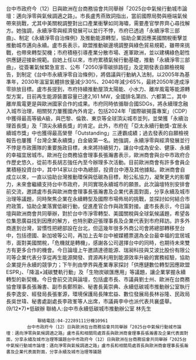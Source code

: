 台中市政府今（12）日與歐洲在台商務協會共同舉辦「2025台中氣候行動城市論壇：邁向淨零與氣候調適之路」。市長盧秀燕致詞指出，當前國際局勢與極端氣候帶來挑戰，尤其中美關稅調整對出口產業衝擊如同海嘯，需要產官學界齊心尋找解方。她強調，永續淨零與經濟發展可以並行不悖，市府已透過「永續淨零三部曲」、制定《永續淨零自治條例》及推動能源轉型，協助企業因應美國關稅衝擊並推動城市邁向永續。盧市長表示，歐盟推動碳邊境調整與綠色貿易規範，雖帶來挑戰，也帶來轉型契機；市府積極引導產業分散市場、進軍歐洲，並以建構綠色韌性供應鏈迎接新規範。自她上任以來，市府累積氣候行動基礎，推動「永續淨零三部曲」，從簽署氣候緊急宣言、公布「2050淨零碳排路徑」及定期發表自願檢視報告，到制定《台中市永續淨零自治條例》，將倡議與行動納入法制，以2005年為基準年，2030年溫室氣體排放量減少30%、2040年減少65%，最終2050年達成淨零排放目標。盧市長提到，市府持續推動屋頂太陽能、小水力、離岸風電等能源轉型方案，目前再生能源裝置容量已達2,161 MW，全國排名第四、六都第二，其中離岸風電更是與歐洲國家合作的成果。市府同時依循聯合國SDGs，將永續理念融入城市治理，相關努力屢獲國內外肯定，包括2024年「國際碳揭露專案」（CDP）中獲得最高等級A級，與巴黎、倫敦、東京等全球頂尖城市並列，並榮獲「永續治理首長獎」及「頂尖永續長獎」的肯定。此外，市府在「亞太永續行動獎-宜居永續城市獎」中也獲得最高榮譽「Outstanding」三連霸成績；過去發表的自願檢視報告也屢獲「台灣企業永續獎」白金級第一名。她強調，永續淨零與經濟發展並行不悖是市政團隊的重要施政目標，未來將持續努力，讓台中成為安全、健康、永續的幸福宜居城市。歐洲在台商務協會理事長張瀚書表示，歐洲商會與台中市政府合作歷史悠久，從前市長胡志強任內至今辦理多次活動。目前歐洲商會有許多會員企業積極投資台中，其中14家以台中為總部，投資台中港及其他據點。歐洲商會自成立以來，一直以協助台灣推動環保與低碳為目標，盼公私協力，凝聚更大的影響力，未來會繼續支持台中市政府，共同實現永續城市的願景。此次論壇特別安排會前交流，邀請盧市長與歐洲商會理事長張瀚書及企業代表面對面，分享永續及城市治理等議題，同時聚焦企業在永續轉型及國際市場佈局的挑戰，並探討如何結合市府政策，協助企業落實低碳行動，促進產官合作與政策對接。盧市長表示，今日論壇與歐洲商會共同舉辦，對於台中市淨零轉型、美國關稅與全球氣候議題，希望各位集思廣益找到因應的解方，也特別歡迎張理事長及企業代表到市府拜訪。許多外商進到台灣，習慣性把總部設在台北，但這幾年很多外商公司會將總部轉移至台中，包括德國、新加坡等公司，再加上去年台中被媒體票選為全台最幸福的宜居城市，面對美國關稅，「危機就是轉機」，感謝各公司選擇台中的同時，也期待未來雙方有更多合作的機會。今日論壇上午邀請達德能源、瑞昶科技與艾波比股份有限公司等企業代表分享從再生能源開發、資源再利用到能源效率升級的實務經驗，協助企業提升永續的競爭力；下午則由學界與產業專家探討「供應鏈數位轉型因應歐盟ESPR」、「降溫×減碳雙軌行動」及「生物炭碳匯應用」等議題，讓企業掌握永續轉型的新契機。今日會前交流與論壇，包括盧市長、市議員劉士州、歐洲在台商務協會理事長張瀚書、副市長鄭照新、秘書長黃崇典、永續低碳城市推動辦公室執行長李逸安、經發局長張峯源，環境保護局長陳宏益、數位發展局長林谷隆、民政局長吳世瑋、秘書處副處長李政峯等人出席，市議員李中也派代表共襄盛舉。(9/12*7)*低碳辦
                聯絡人:台中市永續低碳城市推動辦公室 林先生
            
                聯絡電話:04-22289111分機10961
            台中市政府今（12）日與歐洲在台商務協會共同舉辦「2025台中氣候行動城市論壇：邁向淨零與氣候調適之路」盧市長和相關局處首長與歐洲商會理事長張瀚書及企業代表面對面，分享永續及城市治理等議題台中市政府今（12）日與歐洲在台商務協會共同舉辦「2025台中氣候行動城市論壇：邁向淨零與氣候調適之路」盧市長和相關局處首長與歐洲商會理事長張瀚書及企業代表面對面，分享永續及城市治理等議題